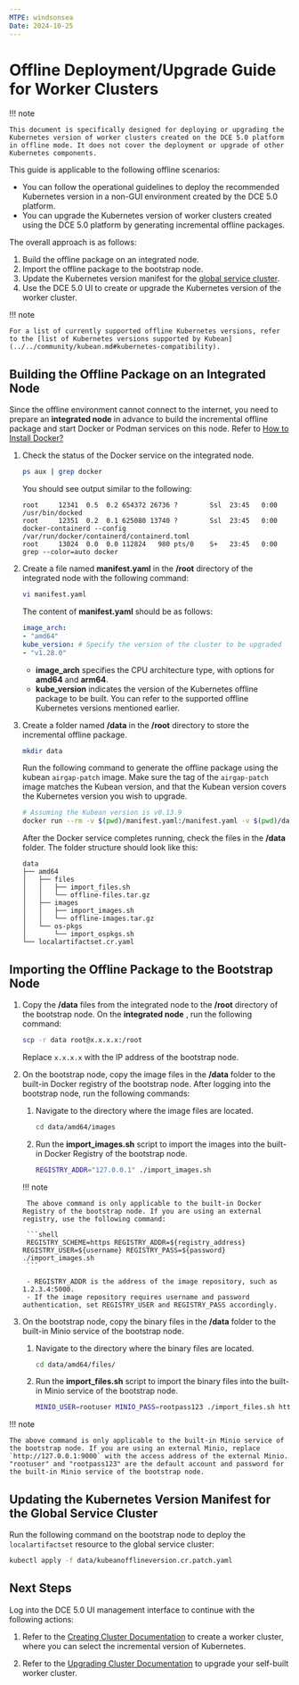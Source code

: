 ```yaml
---
MTPE: windsonsea
Date: 2024-10-25
---
```


# Offline Deployment/Upgrade Guide for Worker Clusters

!!! note

    This document is specifically designed for deploying or upgrading the Kubernetes version of worker clusters created on the DCE 5.0 platform in offline mode. It does not cover the deployment or upgrade of other Kubernetes components.

This guide is applicable to the following offline scenarios:

- You can follow the operational guidelines to deploy the recommended Kubernetes version in a non-GUI environment created by the DCE 5.0 platform.
- You can upgrade the Kubernetes version of worker clusters created using the DCE 5.0 platform by generating incremental offline packages.

The overall approach is as follows:

1. Build the offline package on an integrated node.
2. Import the offline package to the bootstrap node.
3. Update the Kubernetes version manifest for the [global service cluster](../user-guide/clusters/cluster-role.md#global-service-cluster).
4. Use the DCE 5.0 UI to create or upgrade the Kubernetes version of the worker cluster.

!!! note

    For a list of currently supported offline Kubernetes versions, refer to the [list of Kubernetes versions supported by Kubean](../../community/kubean.md#kubernetes-compatibility).

## Building the Offline Package on an Integrated Node

Since the offline environment cannot connect to the internet, you need to prepare an **integrated node** in advance to build the incremental offline package and start Docker or Podman services on this node. Refer to [How to Install Docker?](../../blogs/230315-install-on-linux.md)

1. Check the status of the Docker service on the integrated node.

    ```bash
    ps aux | grep docker
    ```

    You should see output similar to the following:

    ```console
    root     12341  0.5  0.2 654372 26736 ?        Ssl  23:45   0:00 /usr/bin/docked
    root     12351  0.2  0.1 625080 13740 ?        Ssl  23:45   0:00 docker-containerd --config /var/run/docker/containerd/containerd.toml
    root     13024  0.0  0.0 112824   980 pts/0    S+   23:45   0:00 grep --color=auto docker
    ```

2. Create a file named __manifest.yaml__ in the __/root__ directory of the integrated node with the following command:

    ```bash
    vi manifest.yaml
    ```

    The content of __manifest.yaml__ should be as follows:

    ```yaml title="manifest.yaml"
    image_arch:
    - "amd64"
    kube_version: # Specify the version of the cluster to be upgraded
    - "v1.28.0"
    ```

    - __image_arch__ specifies the CPU architecture type, with options for __amd64__ and __arm64__.
    - __kube_version__ indicates the version of the Kubernetes offline package to be built. You can refer to the supported offline Kubernetes versions mentioned earlier.

3. Create a folder named __/data__ in the __/root__ directory to store the incremental offline package.

    ```bash
    mkdir data
    ```

    Run the following command to generate the offline package using the kubean `airgap-patch` image. Make sure the tag of the `airgap-patch` image matches the Kubean version, and that the Kubean version covers the Kubernetes version you wish to upgrade.

    ```bash
    # Assuming the Kubean version is v0.13.9
    docker run --rm -v $(pwd)/manifest.yaml:/manifest.yaml -v $(pwd)/data:/data ghcr.m.daocloud.io/kubean-io/airgap-patch:v0.13.9
    ```

    After the Docker service completes running, check the files in the __/data__ folder. The folder structure should look like this:

    ```console
    data
    ├── amd64
    │   ├── files
    │   │   ├── import_files.sh
    │   │   └── offline-files.tar.gz
    │   ├── images
    │   │   ├── import_images.sh
    │   │   └── offline-images.tar.gz
    │   └── os-pkgs
    │       └── import_ospkgs.sh
    └── localartifactset.cr.yaml
    ```

## Importing the Offline Package to the Bootstrap Node

1. Copy the __/data__ files from the integrated node to the __/root__ directory of the bootstrap node. On the **integrated node** , run the following command:

    ```bash
    scp -r data root@x.x.x.x:/root
    ```

    Replace `x.x.x.x` with the IP address of the bootstrap node.

2. On the bootstrap node, copy the image files in the __/data__ folder to the built-in Docker registry of the bootstrap node. After logging into the bootstrap node, run the following commands:

    1. Navigate to the directory where the image files are located.
    
        ```bash
        cd data/amd64/images
        ```

    2. Run the __import_images.sh__ script to import the images into the built-in Docker Registry of the bootstrap node.
   
        ```bash
        REGISTRY_ADDR="127.0.0.1" ./import_images.sh
        ```

    !!! note

        The above command is only applicable to the built-in Docker Registry of the bootstrap node. If you are using an external registry, use the following command:
        
        ```shell
        REGISTRY_SCHEME=https REGISTRY_ADDR=${registry_address} REGISTRY_USER=${username} REGISTRY_PASS=${password} ./import_images.sh
        ```

        - REGISTRY_ADDR is the address of the image repository, such as 1.2.3.4:5000.
        - If the image repository requires username and password authentication, set REGISTRY_USER and REGISTRY_PASS accordingly.

3. On the bootstrap node, copy the binary files in the __/data__ folder to the built-in Minio service of the bootstrap node.

    1. Navigate to the directory where the binary files are located.
    
        ```bash
        cd data/amd64/files/
        ```

    2. Run the __import_files.sh__ script to import the binary files into the built-in Minio service of the bootstrap node.
    
        ```bash
        MINIO_USER=rootuser MINIO_PASS=rootpass123 ./import_files.sh http://127.0.0.1:9000
        ```

!!! note

    The above command is only applicable to the built-in Minio service of the bootstrap node. If you are using an external Minio, replace `http://127.0.0.1:9000` with the access address of the external Minio. "rootuser" and "rootpass123" are the default account and password for the built-in Minio service of the bootstrap node.

## Updating the Kubernetes Version Manifest for the Global Service Cluster

Run the following command on the bootstrap node to deploy the `localartifactset` resource to the global service cluster:

```bash
kubectl apply -f data/kubeanofflineversion.cr.patch.yaml
```

## Next Steps

Log into the DCE 5.0 UI management interface to continue with the following actions:

1. Refer to the [Creating Cluster Documentation](../user-guide/clusters/create-cluster.md) to create a worker cluster, where you can select the incremental version of Kubernetes.

2. Refer to the [Upgrading Cluster Documentation](../user-guide/clusters/upgrade-cluster.md) to upgrade your self-built worker cluster.
